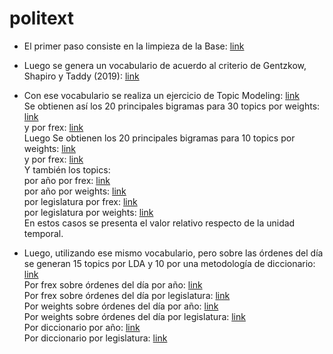 # politext

- El primer paso consiste en la limpieza de la Base: [link](https://github.com/LCaravaggio/politext/blob/main/Limpiar_la_base.ipynb) </br>

- Luego se genera un vocabulario de acuerdo al criterio de Gentzkow, Shapiro y Taddy (2019): [link](https://github.com/LCaravaggio/politext/blob/main/GS%20-%20Guardar%20Vocabulario.ipynb) </br>

- Con ese vocabulario se realiza un ejercicio de Topic Modeling: [link](https://github.com/LCaravaggio/politext/blob/main/GS_v0_2_con_vocab.ipynb) </br>
Se obtienen así los 20 principales bigramas para 30 topics
por weights: [link](https://github.com/LCaravaggio/politext/blob/main/output/bigramas_por_weights_30topics.csv) </br>
y por frex: [link](https://github.com/LCaravaggio/politext/blob/main/output/bigramas_por_frex_30topics.csv) </br>
Luego Se obtienen los 20 principales bigramas para 10 topics 
por weights: [link](https://github.com/LCaravaggio/politext/blob/main/output/bigramas_por_weights_10topics.csv) </br>
y por frex: [link](https://github.com/LCaravaggio/politext/blob/main/output/bigramas_por_frex_10topics.csv) </br>
Y también los topics:  </br>
por año por frex: [link](https://github.com/LCaravaggio/politext/blob/main/output/topics_por_a%C3%B1o_por_frex.csv) </br>
por año por weights: [link](https://github.com/LCaravaggio/politext/blob/main/output/topics_por_a%C3%B1o_por_weights.csv) </br>
por legislatura por frex: [link](https://github.com/LCaravaggio/politext/blob/main/output/topics_por_legislatura_por_frex.csv) </br>
por legislatura por weights: [link](https://github.com/LCaravaggio/politext/blob/main/output/topics_por_legislatura_por_weights.csv) </br>
En estos casos se presenta el valor relativo respecto de la unidad temporal. 

- Luego, utilizando ese mismo vocabulario, pero sobre las órdenes del día se generan 15 topics por LDA y 10 por una metodología de diccionario: [link](https://github.com/LCaravaggio/politext/blob/main/GS_Orden_del_D%C3%ADa_v0_2.ipynb) </br>
Por frex sobre órdenes del día por año: [link](https://github.com/LCaravaggio/politext/blob/main/output/topics_por_a%C3%B1o_por_frex_por_ordendeldia.csv) </br>
Por frex sobre órdenes del día por legislatura: [link](https://github.com/LCaravaggio/politext/blob/main/output/topics_por_legislatura_por_frex_por_ordendeldia.csv) </br>
Por weights sobre órdenes del día por año: [link](https://github.com/LCaravaggio/politext/blob/main/output/topics_por_a%C3%B1o_por_weights_por_ordendeldia.csv) </br>
Por weights sobre órdenes del día por legislatura: [link](https://github.com/LCaravaggio/politext/blob/main/output/topics_por_legislatura_por_weights_por_ordendeldia.csv) </br>
Por diccionario por año: [link](https://github.com/LCaravaggio/politext/blob/main/output/topics_por_a%C3%B1o_por_designacionamano.csv) </br>
Por diccionario por legislatura: [link](https://github.com/LCaravaggio/politext/blob/main/output/topics_por_legislatura_por_designacionamano.csv) </br>


